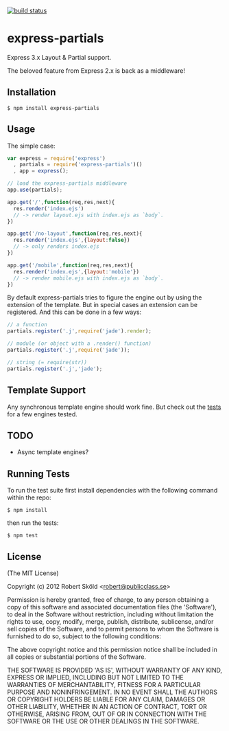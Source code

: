 [![build status](https://secure.travis-ci.org/publicclass/express-partials.png)](http://travis-ci.org/publicclass/express-partials)
# express-partials

Express 3.x Layout & Partial support.

The beloved feature from Express 2.x is back as a middleware!


## Installation

    $ npm install express-partials


## Usage

The simple case:
   
```javascript
var express = require('express')
  , partials = require('express-partials')()
  , app = express();

// load the express-partials middleware
app.use(partials);

app.get('/',function(req,res,next){
  res.render('index.ejs') 
  // -> render layout.ejs with index.ejs as `body`.
})

app.get('/no-layout',function(req,res,next){
  res.render('index.ejs',{layout:false})
  // -> only renders index.ejs
})

app.get('/mobile',function(req,res,next){
  res.render('index.ejs',{layout:'mobile'})
  // -> render mobile.ejs with index.ejs as `body`.
})
```

By default express-partials tries to figure the engine out by using the extension of the template. But in special cases an extension can be registered. And this can be done in a few ways:

```javascript
// a function
partials.register('.j',require('jade').render); 

// module (or object with a .render() function)
partials.register('.j',require('jade')); 

// string (= require(str))
partials.register('.j','jade'); 
```

## Template Support

Any synchronous template engine should work fine. But check out the [tests](./test/test.partials.js) for a few engines tested.


## TODO

 - Async template engines?


## Running Tests

To run the test suite first install dependencies with the following command within the repo:

    $ npm install

then run the tests:

    $ npm test


## License 

(The MIT License)

Copyright (c) 2012 Robert Sk&ouml;ld &lt;robert@publicclass.se&gt;

Permission is hereby granted, free of charge, to any person obtaining
a copy of this software and associated documentation files (the
'Software'), to deal in the Software without restriction, including
without limitation the rights to use, copy, modify, merge, publish,
distribute, sublicense, and/or sell copies of the Software, and to
permit persons to whom the Software is furnished to do so, subject to
the following conditions:

The above copyright notice and this permission notice shall be
included in all copies or substantial portions of the Software.

THE SOFTWARE IS PROVIDED 'AS IS', WITHOUT WARRANTY OF ANY KIND,
EXPRESS OR IMPLIED, INCLUDING BUT NOT LIMITED TO THE WARRANTIES OF
MERCHANTABILITY, FITNESS FOR A PARTICULAR PURPOSE AND NONINFRINGEMENT.
IN NO EVENT SHALL THE AUTHORS OR COPYRIGHT HOLDERS BE LIABLE FOR ANY
CLAIM, DAMAGES OR OTHER LIABILITY, WHETHER IN AN ACTION OF CONTRACT,
TORT OR OTHERWISE, ARISING FROM, OUT OF OR IN CONNECTION WITH THE
SOFTWARE OR THE USE OR OTHER DEALINGS IN THE SOFTWARE.
